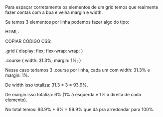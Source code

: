 Para espaçar corretamente os elementos de um grid temos que realmente fazer contas com a boa e velha margin e width.

Se temos 3 elementos por linha podemos fazer algo do tipo:


HTML:

<div class="grid">

  <!-- primeira linha -->
  <div class="course"></div>
  <div class="course"></div>
  <div class="course"></div>

  <!-- segunda linha -->
  <div class="course"></div>
  <div class="course"></div>
  <div class="course"></div>

  <!-- terceira linha -->
  <div class="course"></div>
  <div class="course"></div>
  <div class="course"></div>

  <!-- quarta linha -->
  <div class="course"></div>
  <div class="course"></div>

</div>COPIAR CÓDIGO
CSS:

.grid {
  display: flex;
  flex-wrap: wrap;
}

.course {
  width: 31.3%;
  margin: 1%;
}



Nesse caso teriamos 3 .course por linha, cada um com width: 31.3% e margin: 1%.

De width isso totaliza: 31.3 * 3 = 93.9%.

De margin isso totaliza: 6% (1% à esquerda e 1% à direita de cada elemento).

No total temos: 93.9% + 6% = 99.9% que dá pra arredondar para 100%.